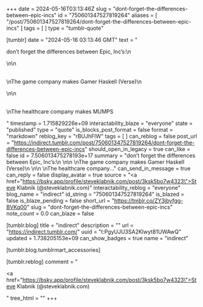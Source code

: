 +++
date = 2024-05-16T03:13:46Z
slug = "dont-forget-the-differences-between-epic-incs"
id = "750601347527819264"
aliases = [ "/post/750601347527819264/dont-forget-the-differences-between-epic-incs" ]
tags = [ ]
type = "tumblr-quote"

[tumblr]
date = "2024-05-16 03:13:46 GMT"
text = "<p>don&rsquo;t forget the differences between Epic, Inc&rsquo;s:\n<br/></p>\n\n<p><br/>\nThe game company makes Gamer Haskell (Verse)\n<br/></p>\n\n<p><br/>\nThe healthcare company makes MUMPS</p>"
timestamp = 1.715829226e+09
interactability_blaze = "everyone"
state = "published"
type = "quote"
is_blocks_post_format = false
format = "markdown"
reblog_key = "rBUJhFlW"
tags = [ ]
can_reblog = false
post_url = "https://indirect.tumblr.com/post/750601347527819264/dont-forget-the-differences-between-epic-incs"
should_open_in_legacy = true
can_like = false
id = 7.506013475278193e+17
summary = "don’t forget the differences between Epic, Inc’s:\n \n\n \nThe game company makes Gamer Haskell (Verse)\n \n\n \nThe healthcare company..."
can_send_in_message = true
can_reply = false
display_avatar = true
source = "<a href=\"https://bsky.app/profile/steveklabnik.com/post/3ksk5bo7w4323\">Steve Klabnik (@steveklabnik.com)</a>"
interactability_reblog = "everyone"
blog_name = "indirect"
id_string = "750601347527819264"
is_blazed = false
is_blaze_pending = false
short_url = "https://tmblr.co/ZY3jbyfgg-BVKq00"
slug = "dont-forget-the-differences-between-epic-incs"
note_count = 0.0
can_blaze = false

[tumblr.blog]
title = "indirect"
description = ""
url = "https://indirect.tumblr.com/"
uuid = "t:PgyUJU3SA2Klwyt81UWAwQ"
updated = 1.738205153e+09
can_show_badges = true
name = "indirect"

[tumblr.blog.tumblrmart_accessories]

[tumblr.reblog]
comment = "<p><a href=\"https://bsky.app/profile/steveklabnik.com/post/3ksk5bo7w4323\">Steve Klabnik (@steveklabnik.com)</a></p>"
tree_html = ""
+++
